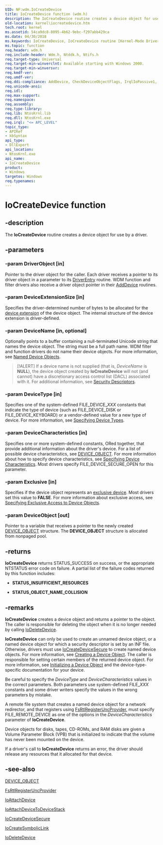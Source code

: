 ```yaml
---
UID: NF:wdm.IoCreateDevice
title: IoCreateDevice function (wdm.h)
description: The IoCreateDevice routine creates a device object for use by a driver.
old-location: kernel\iocreatedevice.htm
tech.root: kernel
ms.assetid: 54ca9dc8-8095-4b62-9ebc-f297abb429ca
ms.date: 04/30/2018
ms.keywords: IoCreateDevice, IoCreateDevice routine [Kernel-Mode Driver Architecture], k104_1e38a631-7e65-4b4b-8d51-3150a8073511.xml, kernel.iocreatedevice, wdm/IoCreateDevice
ms.topic: function
req.header: wdm.h
req.include-header: Wdm.h, Ntddk.h, Ntifs.h
req.target-type: Universal
req.target-min-winverclnt: Available starting with Windows 2000.
req.target-min-winversvr: 
req.kmdf-ver: 
req.umdf-ver: 
req.ddi-compliance: AddDevice, CheckDeviceObjectFlags, IrqlIoPassive1, MiniportOnlyWdmDevice, HwStorPortProhibitedDDIs
req.unicode-ansi: 
req.idl: 
req.max-support: 
req.namespace: 
req.assembly: 
req.type-library: 
req.lib: NtosKrnl.lib
req.dll: NtosKrnl.exe
req.irql: "<= APC_LEVEL"
topic_type:
- APIRef
- kbSyntax
api_type:
- DllExport
api_location:
- NtosKrnl.exe
api_name:
- IoCreateDevice
product:
- Windows
targetos: Windows
req.typenames: 
---
```


# IoCreateDevice function

## -description

The **IoCreateDevice** routine creates a device object for use by a driver.

## -parameters

### -param DriverObject [in]

Pointer to the driver object for the caller. Each driver receives a pointer to its driver object in a parameter to its [DriverEntry](https://msdn.microsoft.com/library/windows/hardware/ff552644) routine. WDM function and filter drivers also receive a driver object pointer in their [AddDevice](https://msdn.microsoft.com/library/windows/hardware/ff540521) routines.

### -param DeviceExtensionSize [in]

Specifies the driver-determined number of bytes to be allocated for the [device extension](https://msdn.microsoft.com/9ea59994-1112-4ae5-96a8-fa0670694b53) of the device object. The internal structure of the device extension is driver-defined.

### -param DeviceName [in, optional]

Optionally points to a buffer containing a null-terminated Unicode string that names the device object. The string must be a full path name. WDM filter and function drivers do not name their device objects. For more information, see [Named Device Objects](https://msdn.microsoft.com/library/windows/hardware/ff556420).

> [!ALERT]
> If a device name is not supplied (that is, *DeviceName* is **NULL**), the device object created by **IoCreateDevice** will not (and cannot) have a discretionary access control list (DACL) associated with it. For additional information, see [Security Descriptors](https://msdn.microsoft.com/library/windows/hardware/ff563698).

### -param DeviceType [in]

Specifies one of the system-defined FILE_DEVICE_*XXX* constants that indicate the type of device (such as FILE_DEVICE_DISK or FILE_DEVICE_KEYBOARD) or a vendor-defined value for a new type of device. For more information, see [Specifying Device Types](https://msdn.microsoft.com/library/windows/hardware/ff563821).

### -param DeviceCharacteristics [in]

Specifies one or more system-defined constants, ORed together, that provide additional information about the driver's device. For a list of possible device characteristics, see [DEVICE_OBJECT](https://msdn.microsoft.com/library/windows/hardware/ff543147). For more information about how to specify device characteristics, see [Specifying Device Characteristics](https://msdn.microsoft.com/library/windows/hardware/ff563818). Most drivers specify FILE_DEVICE_SECURE_OPEN for this parameter.

### -param Exclusive [in]

Specifies if the device object represents an [exclusive device](https://msdn.microsoft.com/0dd010e7-3e10-422a-adcb-8fe7df9e29ab). Most drivers set this value to **FALSE**. For more information about exclusive access, see [Specifying Exclusive Access to Device Objects](https://msdn.microsoft.com/library/windows/hardware/ff563827).

### -param DeviceObject [out]

Pointer to a variable that receives a pointer to the newly created [DEVICE_OBJECT](https://msdn.microsoft.com/library/windows/hardware/ff543147) structure. The **DEVICE_OBJECT** structure is allocated from nonpaged pool.

## -returns

**IoCreateDevice** returns STATUS_SUCCESS on success, or the appropriate NTSTATUS error code on failure. A partial list of the failure codes returned by this function includes:

- **STATUS_INSUFFICIENT_RESOURCES**

- **STATUS_OBJECT_NAME_COLLISION**

## -remarks

**IoCreateDevice** creates a device object and returns a pointer to the object. The caller is responsible for deleting the object when it is no longer needed by calling [IoDeleteDevice](https://msdn.microsoft.com/library/windows/hardware/ff549083).

**IoCreateDevice** can only be used to create an unnamed device object, or a named device object for which a security descriptor is set by an INF file. Otherwise, drivers must use [IoCreateDeviceSecure](https://msdn.microsoft.com/library/windows/hardware/ff548407) to create named device objects. For more information, see [Creating a Device Object](https://msdn.microsoft.com/library/windows/hardware/ff542862). The caller is responsible for setting certain members of the returned device object. For more information, see [Initializing a Device Object](https://msdn.microsoft.com/library/windows/hardware/ff547807) and the device-type-specific documentation for your device.

Be careful to specify the *DeviceType* and *DeviceCharacteristics* values in the correct parameters. Both parameters use system-defined FILE_*XXX* constants and some driver writers specify the values in the wrong parameters by mistake.

A remote file system that creates a named device object for a network redirector, and that registers using [FsRtlRegisterUncProvider](https://msdn.microsoft.com/library/windows/hardware/ff547178), must specify FILE_REMOTE_DEVICE as one of the options in the *DeviceCharacteristics* parameter of **IoCreateDevice**.

Device objects for disks, tapes, CD-ROMs, and RAM disks are given a Volume Parameter Block (VPB) that is initialized to indicate that the volume has never been mounted on the device.

If a driver's call to **IoCreateDevice** returns an error, the driver should release any resources that it allocated for that device.

## -see-also

[DEVICE_OBJECT](https://msdn.microsoft.com/f3522315-cf15-41f7-ac87-c625c7dc8040)

[FsRtlRegisterUncProvider](https://msdn.microsoft.com/library/windows/hardware/ff547178)

[IoAttachDevice](https://msdn.microsoft.com/library/windows/hardware/ff548294)

[IoAttachDeviceToDeviceStack](https://msdn.microsoft.com/library/windows/hardware/ff548300)

[IoCreateDeviceSecure](https://msdn.microsoft.com/library/windows/hardware/ff548407)

[IoCreateSymbolicLink](https://msdn.microsoft.com/library/windows/hardware/ff549043)

[IoDeleteDevice](https://msdn.microsoft.com/library/windows/hardware/ff549083)

